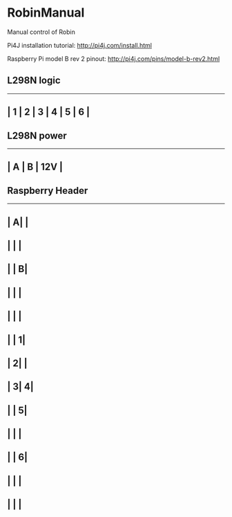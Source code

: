# RobinManual
Manual control of Robin

Pi4J installation tutorial: http://pi4j.com/install.html

Raspberry Pi model B rev 2 pinout: http://pi4j.com/pins/model-b-rev2.html

## L298N logic
_________________________
| 1 | 2 | 3 | 4 | 5 | 6 |
-------------------------

## L298N power

_______________
| A | B | 12V |
---------------

## Raspberry Header
_______
| A|  |
-------
|  |  |
-------
|  | B|
-------
|  |  |
-------
|  |  |
-------
|  | 1|
-------
| 2|  |
-------
| 3| 4|
-------
|  | 5|
-------
|  |  |
-------
|  | 6|
-------
|  |  |
-------
|  |  |
-------
